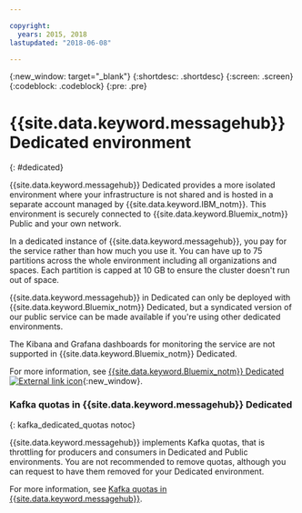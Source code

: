 ```yaml
---

copyright:
  years: 2015, 2018
lastupdated: "2018-06-08"

---
```


{:new_window: target="_blank"}
{:shortdesc: .shortdesc}
{:screen: .screen}
{:codeblock: .codeblock}
{:pre: .pre}


# {{site.data.keyword.messagehub}} Dedicated environment
{: #dedicated}

{{site.data.keyword.messagehub}} Dedicated provides a more
isolated environment where your infrastructure is not shared and is hosted in a separate account managed by {{site.data.keyword.IBM_notm}}. This environment is securely connected to {{site.data.keyword.Bluemix_notm}} Public and your own network.

In a dedicated instance of {{site.data.keyword.messagehub}}, you
pay for the service rather than how much you use it. You can have up to 75 partitions across the
whole environment including all organizations and spaces. Each partition is capped at 10 GB to
ensure the cluster doesn't run out of space.

{{site.data.keyword.messagehub}} in Dedicated can only be deployed with {{site.data.keyword.Bluemix_notm}} Dedicated, but a syndicated version of our public service can be made available if you're using other dedicated environments.

The Kibana and Grafana dashboards for monitoring the service are not supported in {{site.data.keyword.Bluemix_notm}} Dedicated.

For more information, see [{{site.data.keyword.Bluemix_notm}} Dedicated ![External link icon](../../icons/launch-glyph.svg "External link icon")](http://www.ibm.com/cloud-computing/bluemix/dedicated/){:new_window}.


### Kafka quotas in {{site.data.keyword.messagehub}} Dedicated
{: kafka_dedicated_quotas notoc}

{{site.data.keyword.messagehub}} implements Kafka quotas, that is throttling for producers and consumers in Dedicated and Public environments. You are not recommended to remove quotas, although you can request to have them removed for your Dedicated environment.

For more information, see [Kafka quotas in {{site.data.keyword.messagehub}}](/docs/services/MessageHub/messagehub117.html).







